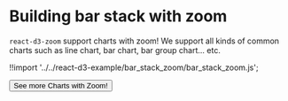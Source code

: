 # Building bar stack with zoom

`react-d3-zoom` support charts with zoom! We support all kinds of common charts such as line chart, bar chart, bar group chart... etc.


<div id="data_zoom_bar_stack" class="demo"></div>
<script src="/react-d3-example/dist/min/es5/bar_stack_zoom.min.js"></script>

!!import '../../react-d3-example/bar_stack_zoom/bar_stack_zoom.js';


<a href="/docs/zoom">
  <button type="button" class="btn btn-danger btn-lg">See more Charts with Zoom!</button>
</a>
